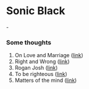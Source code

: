 # Sonic Black
<div id="quote_of_the_day">
	<i id="quote"> </i> - <b id="author"> </b> 
</div>
<script type="text/javascript">
	
 var quotes = 
 [
 	{
		quote: "We rise by lifting others.", 
		author: "Robert Ingersoll",
	}, 
	{
		quote: "The probability that we may fail in the struggle ought not to deter us from the support of a cause we believe to be just.",
		author: "Abraham Lincoln",
	},
	{
		quote: "I have always found that mercy bears richer fruits than strict justice.",
		author: "Abraham Lincoln",
	},
	{
		quote: "Nearly all men can stand adversity, but if you want to test a man's character, give him power.",
		author: "Abraham Lincoln",
	},
	{
		quote: "Young man, in mathematics you don't understand things. You just get used to them.",
		author: "John von Neumann",
	},
	{
		quote: "If you can't explain it simply, you don't understand it well enough.",
		author: "Albert Einstein",
	},
	{
		quote: "Strength does not come from physical capacity. It comes from an indomitable will.",
		author: "Mahatma Gandhi",
	},
	{
		quote: "Those who deny freedom to others, deserve it not for themselves.",
		author: "Abraham Lincoln",
	},
	{
		quote: "Life's not about how hard of a hit you can give... it's about how many you can take, and still keep moving forward.",
		author: "Rocky Balboa",
	},
	{
		quote: "It is not who I am underneath, but what I do that defines me.",
		author: "Batman",
	},
	{
		quote: "It is not what you are, but what you want to be that determines your character.",
		author: "Unknown",
	},
	{
		quote: "The pinnacle of mankind is not its intellect that crosses galaxies, but its empathy that transcends across species.",
		author: "Unknown",
	},
];
 var quote = document.getElementById("quote");
 var author = document.getElementById("author");
 randomIndex = Math.ceil((Math.random() * quotes.length-1));
 quote.innerHTML = quotes[randomIndex].quote
 author.innerHTML = quotes[randomIndex].author
</script>

### Some thoughts

1. On Love and Marriage ([link](./love.md))
2. Right and Wrong ([link](./right.md))
3. Rogan Josh ([link](./rogan.md))
4. To be righteous ([link](./righteous.md))
5. Matters of the mind ([link](./mind.md))
